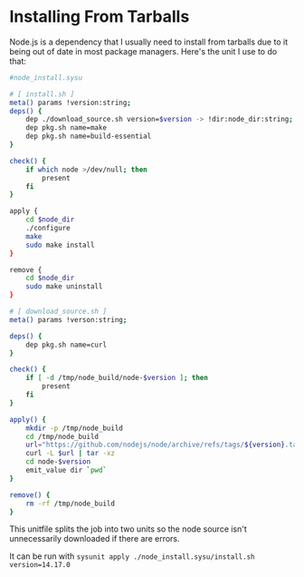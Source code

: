 # Installing From Tarballs

Node.js is a dependency that I usually need to install from tarballs due to it being out of date in
most package managers. Here's the unit I use to do that:

```sh
#node_install.sysu

# [ install.sh ]
meta() params !version:string;
deps() {
    dep ./download_source.sh version=$version -> !dir:node_dir:string;
    dep pkg.sh name=make
    dep pkg.sh name=build-essential
}

check() {
    if which node >/dev/null; then
        present
    fi
}

apply {
    cd $node_dir
    ./configure
    make
    sudo make install
}

remove {
    cd $node_dir
    sudo make uninstall
}

# [ download_source.sh ]
meta() params !verson:string;

deps() {
    dep pkg.sh name=curl
}

check() {
    if [ -d /tmp/node_build/node-$version ]; then
        present
    fi
}

apply() {
    mkdir -p /tmp/node_build
    cd /tmp/node_build
    url="https://github.com/nodejs/node/archive/refs/tags/${version}.tar.gz"
    curl -L $url | tar -xz
    cd node-$version
    emit_value dir `pwd`
}

remove() {
    rm -rf /tmp/node_build
}
```

This unitfile splits the job into two units so the node source isn't unnecessarily
downloaded if there are errors.

It can be run with `sysunit apply ./node_install.sysu/install.sh version=14.17.0`
